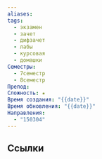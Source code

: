 ```yaml
---
aliases: 
tags:
  - экзамен
  - зачет
  - дифзачет
  - лабы
  - курсовая
  - домашки
Семестры:
  - 7семестр
  - 8семестр
Препод: 
Сложность: ★
Время создания: "{{date}}"
Время обновления: "{{date}}"
Направления:
  - "150304"
---
```


## Ссылки
